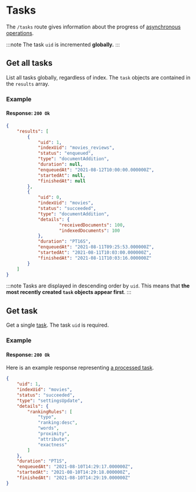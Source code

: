# Tasks

The `/tasks` route gives information about the progress of [asynchronous operations](/learn/advanced/asynchronous_operations.md).

:::note
The task `uid` is incremented **globally.**
:::

## Get all tasks

<RouteHighlighter method="GET" route="/tasks"/>

List all tasks globally, regardless of index. The `task` objects are contained in the `results` array.

### Example

<CodeSamples id="get_all_tasks_1" />

#### Response: `200 Ok`

```json
{
    "results": [
        {
            "uid": 1,
            "indexUid": "movies_reviews",
            "status": "enqueued",
            "type": "documentAddition",
            "duration": null,
            "enqueuedAt": "2021-08-12T10:00:00.000000Z",
            "startedAt": null,
            "finishedAt": null
        },
        {
            "uid": 0,
            "indexUid": "movies",
            "status": "succeeded",
            "type": "documentAddition",
            "details": { 
                    "receivedDocuments": 100,
                    "indexedDocuments": 100
            },
            "duration": "PT16S",
            "enqueuedAt": "2021-08-11T09:25:53.000000Z",
            "startedAt": "2021-08-11T10:03:00.000000Z",
            "finishedAt": "2021-08-11T10:03:16.000000Z"
        }
    ]
}
```

:::note
Tasks are displayed in descending order by `uid`. This means that **the most recently created `task` objects appear first**.
:::

## Get task

<RouteHighlighter method="GET" route="/tasks/{task_uid}"/>

Get a single [task](/learn/advanced/asynchronous_operations.md). The task `uid` is required.

### Example

<CodeSamples id="get_task_1" />

#### Response: `200 Ok`

Here is an example response representing [a processed task](/learn/advanced/asynchronous_operations.md#understanding-tasks).

```json
{
    "uid": 1,
    "indexUid": "movies",
    "status": "succeeded",
    "type": "settingsUpdate",
    "details": {
        "rankingRules": [
            "typo",
            "ranking:desc",
            "words",
            "proximity",
            "attribute",
            "exactness"
        ]
    },
    "duration": "PT1S",
    "enqueuedAt": "2021-08-10T14:29:17.000000Z",
    "startedAt": "2021-08-10T14:29:18.000000Z",
    "finishedAt": "2021-08-10T14:29:19.000000Z"
}
```
